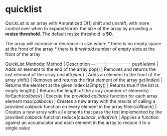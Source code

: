 # quicklist

QuickList is an array with Amoratized O(1) shift and unshift, with more control over when to expand/shrink the size of the array by providing a **resize threshold**. The default resize threshold is **50**.

The array will increase or decrease in size when:
	*	there is no empty space at the front of the array
	* 	there is *threshold* number of empty slots at the front of the array


QuickList Methods:
Method | Description
-------|------------
push(*elem*) | Adds an element to the end of the array
pop()  | Removes and returns the last element of the array
unshift(*elem*) | Adds an element to the front of the array
shift() | Removes and returns the first element of the array
get(*index*) | Returns the element at the given index
isEmpty() | Returns true if the list is empty
length() | Returns the length of the array (number of elements)
forEach(*callback*) | Execute the provided *callback* function for each array element
map(*callback*) | Creates a new array with the results of calling a provided *callback* function on every element in the array
filter(*callback*) | Creates a new array with all elements that pass the test implemented by the provided *callback* function
reduce(*callback*, *initialVal*) | Applies a function against an accumulator and each element in the array to reduce it to a single value